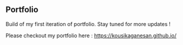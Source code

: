 ## Portfolio
Build of my first iteration of portfolio. Stay tuned for more updates !

Please checkout my portfolio here : https://kousikaganesan.github.io/
